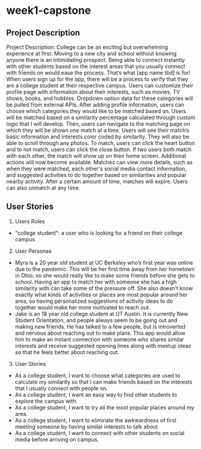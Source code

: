 # week1-capstone
## Project Description
Project Description:
College can be an exciting but overwhelming experience at first. Moving to a new city and school without knowing anyone there is an intimidating prospect. Being able to connect instantly with other students based on the interest areas that you usually connect with friends on would ease the process. That’s what [app name tbd] is for! When users sign up for the app, there will be a process to verify that they are a college student at their respective campus. Users can customize their profile page with information about their interests, such as movies, TV shows, books, and hobbies. Dropdown option data for these categories will be pulled from external APIs. After adding profile information, users can choose which categories they would like to be matched based on. Users will be matched based on a similarity percentage calculated through custom logic that I will develop. Then, users can navigate to the matching page on which they will be shown one match at a time. Users will see their match’s basic information and interests color coded by similarity. They will also be able to scroll through any photos. To match, users can click the heart button and to not match, users can click the close button. If two users both match with each other, the match will show up on their home screen. Additional actions will now become available. Matches can view more details, such as when they were matched, each other's social media contact information, and  suggested activities to do together based on similarities and popular nearby activity. After a certain amount of time, matches will expire. Users can also unmatch at any time.

## User Stories
1. Users Roles
- "college student": a user who is looking for a friend on their college campus
2. User Personas
- Myra is a 20 year old student at UC Berkeley who’s first year was online due to the pandemic. This will be her first time away from her hometown in Ohio, so she would really like to make some friends before she gets to school. Having an app to match her with someone she has a high similarity with can take some of the pressure off. She also doesn’t know exactly what kinds of activities or places are most popular around her area, so having personalized suggestions of activity ideas to do together would make her more motivated to reach out.
- Jake is an 18 year old college student at UT Austin. It is currently New Student Orientation, and people always seem to be going out and making new friends. He has talked to a few people, but is introverted and nervous about reaching out to make plans. This app would allow him to make an instant connection with someone who shares similar interests and receive suggested opening lines along with meetup ideas so that he feels better about reaching out.
3. User Stories
- As a college student, I want to choose what categories are used to calculate my similarity so that I can make friends based on the interests that I usually connect with people on.
- As a college student, I want an easy way to find other students to explore the campus with.
- As a college student, I want to try all the most popular places around my area.
- As a college student, I want to eliminate the awkwardness of first meeting someone by having similar interests to talk about.
- As a college student, I want to connect with other students on social media before arriving on campus.
